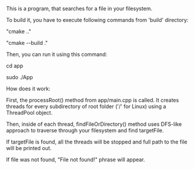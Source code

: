 This is a program, that searches for a file in your filesystem.


To build it, you have to execute following commands from 'build' directory:

  "cmake .."
  
  "cmake --build ."


Then, you can run it using this command:

  cd app
  
  sudo ./App


How does it work:

First, the processRoot() method from app/main.cpp is called. It creates threads for every subdirectory of root folder ('/' for Linux) using a ThreadPool object.

Then, inside of each thread, findFileOrDirectory() method uses DFS-like approach to traverse through your filesystem and find targetFile.

If targetFile is found, all the threads will be stopped and full path to the file will be printed out.

If file was not found, "File not found!" phrase will appear.

